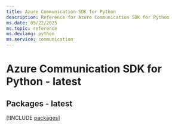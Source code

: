 ```yaml
---
title: Azure Communication SDK for Python
description: Reference for Azure Communication SDK for Python
ms.date: 05/22/2025
ms.topic: reference
ms.devlang: python
ms.service: communication
---
```

# Azure Communication SDK for Python - latest
## Packages - latest
[!INCLUDE [packages](communication-index.md)]
